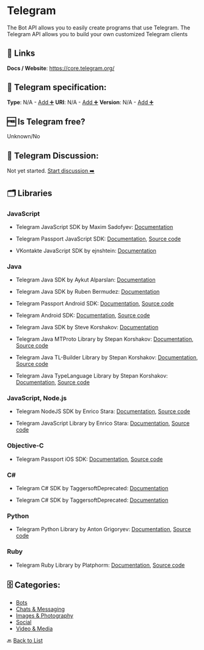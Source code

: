 # Telegram
The Bot API allows you to easily create programs that use Telegram. The Telegram API allows you to build your own customized Telegram clients

##  🔗 Links
**Docs / Website**: https://core.telegram.org/

## 🧬 Telegram specification:
**Type**: N/A - [Add ➕](https://github.com/apis-list/apis-list/edit/main/apis-list.yaml)
**URI**: N/A - [Add ➕](https://github.com/apis-list/apis-list/edit/main/apis-list.yaml)
**Version**: N/A - [Add ➕](https://github.com/apis-list/apis-list/edit/main/apis-list.yaml)

## 🆓 Is Telegram free?
 Unknown/No 

## 💬 Telegram Discussion:
Not yet started. [Start discussion ➡️](https://github.com/apis-list/apis-list/discussions/new)

## 🗂️ Libraries
### JavaScript
- Telegram JavaScript SDK by Maxim Sadofyev: [Documentation](https://github.com/sunriselink/TelegramApi)

- Telegram Passport JavaScript SDK: [Documentation](https://core.telegram.org/passport/sdk-javascript), [Source code](https://github.com/TelegramMessenger/TGPassportJsSDK)

- VKontakte JavaScript SDK by ejnshtein: [Documentation](https://github.com/ejnshtein/vk-to-telegram)

### Java
- Telegram Java SDK by Aykut Alparslan: [Documentation](https://github.com/aykutalparslan/Telegram-Server)

- Telegram Java SDK by Ruben Bermudez: [Documentation](https://github.com/rubenlagus/TelegramApi)

- Telegram Passport Android SDK: [Documentation](https://core.telegram.org/passport/sdk-android), [Source code](https://github.com/TelegramMessenger/TGPassportAndroidSDK)

- Telegram Android SDK: [Documentation](https://telegram.org/source), [Source code](https://github.com/DrKLO/Telegram)

- Telegram Java SDK by Steve Korshakov: [Documentation](https://github.com/ex3ndr/telegram-api)

- Telegram Java MTProto Library by Stepan Korshakov: [Documentation](https://github.com/ex3ndr/telegram-mt/blob/master/README.md), [Source code](https://github.com/ex3ndr/telegram-mt)

- Telegram Java TL-Builder Library by Stepan Korshakov: [Documentation](https://github.com/ex3ndr/telegram-tl/blob/master/README.md), [Source code](https://github.com/ex3ndr/telegram-tl)

- Telegram Java TypeLanguage Library by Stepan Korshakov: [Documentation](https://github.com/ex3ndr/telegram-tl-core/blob/master/README.md), [Source code](https://github.com/ex3ndr/telegram-tl-core)

### JavaScript, Node.js
- Telegram NodeJS SDK by Enrico Stara: [Documentation](https://github.com/enricostara/telegram.link), [Source code](https://www.npmjs.com/package/telegram.link)

- Telegram JavaScript Library by Enrico Stara: [Documentation](https://www.npmjs.com/package/telegram.link), [Source code](https://github.com/enricostara/telegram.link)

### Objective-C
- Telegram Passport iOS SDK: [Documentation](https://core.telegram.org/passport/sdk-ios-mac), [Source code](https://github.com/TelegramMessenger/TGPassportKit)

### C#
- Telegram C# SDK by TaggersoftDeprecated: [Documentation]()

- Telegram C# SDK by TaggersoftDeprecated: [Documentation]()

### Python
- Telegram Python Library by Anton Grigoryev: [Documentation](https://github.com/griganton/telepy/blob/master/README.md), [Source code](https://github.com/griganton/telepy)

### Ruby
- Telegram Ruby Library by Platphorm: [Documentation](https://github.com/platphorm/telegram_rb/blob/master/README.md), [Source code](https://github.com/platphorm/telegram_rb)


## 🗄️ Categories:
- [Bots](https://github.com/apis-list/apis-list#bots-)
- [Chats & Messaging](https://github.com/apis-list/apis-list#chats--messaging-)
- [Images & Photography](https://github.com/apis-list/apis-list#images--photography-)
- [Social](https://github.com/apis-list/apis-list#social-)
- [Video & Media](https://github.com/apis-list/apis-list#video--media-)

🔙  [Back to List](https://github.com/apis-list/apis-list)
